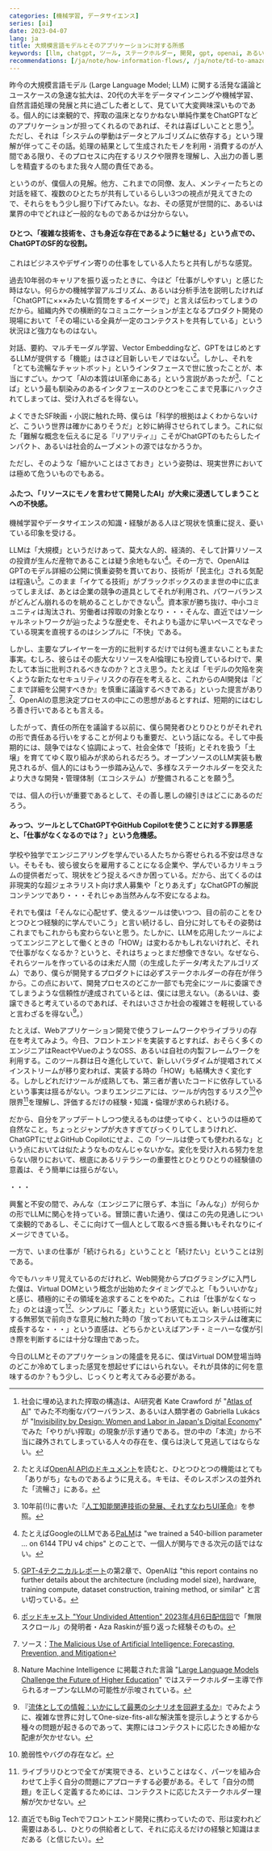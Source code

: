 ```yaml
---
categories: [機械学習, データサイエンス]
series: [ai]
date: 2023-04-07
lang: ja
title: 大規模言語モデルとそのアプリケーションに対する所感
keywords: [llm, chatgpt, ツール, ステークホルダー, 開発, gpt, openai, あるいは, 技術, 仕事]
recommendations: [/ja/note/how-information-flows/, /ja/note/td-to-amazon/, /ja/note/product-management-myths/]
---
```


昨今の大規模言語モデル (Large Language Model; LLM) に関する活発な議論とユースケースの急速な拡大は、20代の大半をデータマインニングや機械学習、自然言語処理の発展と共に過ごした者として、見ていて大変興味深いものである。個人的には楽観的で、搾取の温床となりかねない単純作業をChatGPTなどのアプリケーションが担ってくれるのであれば、それは喜ばしいことと思う[^1]。ただし、それは「システムの挙動はデータとアルゴリズムに依存する」という理解が伴ってこその話。処理の結果として生成されたモノを利用・消費するのが人間である限り、そのプロセスに内在するリスクや限界を理解し、入出力の善し悪しを精査するのもまた我々人間の責任である。

というのが、僕個人の見解。他方、これまでの同僚、友人、メンティーたちとの対話を経て、複数のひとたちが共有しているらしい3つの視点が見えてきたので、それらをもう少し掘り下げてみたい。なお、その感覚が世間的に、あるいは業界の中でどれほど一般的なものであるかは分からない。

#### ひとつ、「複雑な技術を、さも身近な存在であるように魅せる」という点での、ChatGPTのSF的な役割。

これはビジネスやデザイン寄りの仕事をしている人たちと共有しがちな感覚。

過去10年弱のキャリアを振り返ったときに、今ほど「仕事がしやすい」と感じた時はない。何らかの機械学習アルゴリズム、あるいは分析手法を説明したければ「ChatGPTに×××みたいな質問をするイメージで」と言えば伝わってしまうのだから。組織内外での横断的なコミュニケーションが主となるプロダクト開発の現場において「その場にいる全員が一定のコンテクストを共有している」という状況ほど強力なものはない。

対話、要約、マルチモーダル学習、Vector Embeddingなど、GPTをはじめとするLLMが提供する「機能」はさほど目新しいモノではない[^2]。しかし、それを「とても流暢なチャットボット」というインタフェースで世に放ったことが、本当にすごい。かつて「AIの本質はUI革命にある」という言説があったが[^3]、「ことば」という最も馴染みのあるインタフェースのひとつをここまで見事にハックされてしまっては、受け入れざるを得ない。

よくできたSF映画・小説に触れた時、僕らは「科学的根拠はよくわからないけど、こういう世界は確かにありそうだ」と妙に納得させられてしまう。これに似た「難解な概念を伝えるに足る『リアリティ』」こそがChatGPTのもたらしたインパクト、あるいは社会的ムーブメントの源ではなかろうか。

ただし、そのような「細かいことはさておき」という姿勢は、現実世界においては極めて危ういものでもある。

#### ふたつ、「リソースにモノを言わせて開発したAI」が大衆に浸透してしまうことへの不快感。

機械学習やデータサイエンスの知識・経験がある人ほど現状を慎重に捉え、憂いている印象を受ける。

LLMは「大規模」というだけあって、莫大な人的、経済的、そして計算リソースの投資が生んだ産物であることは疑う余地もない[^4]。その一方で、OpenAIはGPTのモデル詳細の公開に慎重姿勢を貫いており、技術が「民主化」される気配は程遠い[^5]。このまま「イケてる技術」がブラックボックスのまま世の中に広まってしまえば、あとは企業の競争の道具としてそれが利用され、パワーバランスがどんどん崩れるのを眺めることしかできない[^6]。資本家が勝ち抜け、中小コミュニティは淘汰され、労働者は搾取の対象となり・・・そんな、直近ではソーシャルネットワークが辿ったような歴史を、それよりも遥かに早いペースでなぞっている現実を直視するのはシンプルに「不快」である。

しかし、主要なプレイヤーを一方的に批判するだけでは何も進まないこともまた事実。むしろ、彼らはその膨大なリソースをAI倫理にも投資しているわけで、果たして本当に批判されるべきなのか？とさえ思う。たとえば「モデルの欠陥を突くような新たなセキュリティリスクの存在を考えると、これからのAI開発は『どこまで詳細を公開すべきか』を慎重に議論するべきである」といった提言があり[^7]、OpenAIの意思決定プロセスの中にこの思想があるとすれば、短期的にはむしろ善き行いであるとも言える。

したがって、責任の所在を議論する以前に、僕ら開発者ひとりひとりがそれぞれの形で責任ある行いをすることが何よりも重要だ、という話になる。そして中長期的には、競争ではなく協調によって、社会全体で「技術」とそれを扱う「土壌」を育ててゆく取り組みが求められるだろう。オープンソースのLLM実装も散見されるが、個人的にはもう一歩踏み込んで、多様なステークホルダーを交えたより大きな開発・管理体制（エコシステム）が整備されることを願う[^8]。

では、個人の行いが重要であるとして、その善し悪しの線引きはどこにあるのだろう。

#### みっつ、ツールとしてChatGPTやGitHub Copilotを使うことに対する罪悪感と、「仕事がなくなるのでは？」という危機感。

学校や独学でエンジニアリングを学んでいる人たちから寄せられる不安は尽きない。そもそも、彼ら彼女らを雇用することになる企業や、学んでいるカリキュラムの提供者だって、現状をどう捉えるべきか困っている。だから、出てくるのは非現実的な超ジェネラリスト向け求人募集や「とりあえず」なChatGPTの解説コンテンツであり・・・それじゃあ当然みんな不安になるよね。

それでも僕は「そんなに心配せず、使えるツールは使いつつ、目の前のことをひとつひとつ経験的に学んでいこう」と言い続けるし、自分に対してもその姿勢はこれまでもこれからも変わらないと思う。たしかに、LLMを応用したツールによってエンジニアとして働くときの「HOW」は変わるかもしれないけれど、それで仕事がなくなるか？というと、それはちょっとまだ想像できない。なぜなら、それらツールを作っているのは未だ人間（の生成したデータ/考えたアルゴリズム）であり、僕らが開発するプロダクトには必ずステークホルダーの存在が伴うから。この点において、開発プロセスのどこか一部でも完全にツールに委譲できてしまうような信頼性が達成されているとは、僕には思えない。（あるいは、委譲できると考えているのであれば、それはいささか社会の複雑さを軽視していると言わざるを得ない[^9]。）

たとえば、Webアプリケーション開発で使うフレームワークやライブラリの存在を考えてみよう。今日、フロントエンドを実装するとすれば、おそらく多くのエンジニアはReactやVueのようなOSS、あるいは自社の内製フレームワークを利用する。このツール群は日々進化していて、新しいパラダイムが提唱されてメインストリームが移り変われば、実装する時の「HOW」も結構大きく変化する。しかしどれだけツールが成熟しても、第三者が書いたコードに依存しているという事実は揺るがない。つまりエンジニアには、ツールが内包するリスク[^10]や限界[^11]を理解し、評価するだけの経験・知識・倫理が求められ続ける。

だから、自分をアップデートしつつ使えるものは使ってゆく、というのは極めて自然なこと。ちょっとジャンプが大きすぎてびっくりしてしまうけれど、ChatGPTにせよGitHub Copilotにせよ、この「ツールは使っても使われるな」という点においては似たようなものなんじゃないかな。変化を受け入れる努力を怠らない限りにおいて、根底にあるリテラシーの重要性とひとりひとりの経験値の意義は、そう簡単には揺らがない。

・・・

興奮と不安の間で、みんな（エンジニアに限らず、本当に「みんな」）が何らかの形でLLMに関心を持っている。冒頭に書いた通り、僕はこの先の見通しについて楽観的であるし、そこに向けて一個人として取るべき振る舞いもそれなりにイメージできている。

一方で、いまの仕事が「続けられる」ということと「続けたい」ということは別である。

今でもハッキリ覚えているのだけれど、Web開発からプログラミングに入門した僕は、Virtual DOMという概念が出始めたタイミングでふと「もういいかな」と感じ、積極的にその領域を追求することをやめた。これは「仕事がなくなった」のとは違って[^12]、シンプルに「萎えた」という感覚に近い。新しい技術に対する無邪気で前向きな意見に触れた時の「放っておいてもエコシステムは確実に成長するな・・・」という直感は、どちらかといえばアンチ・ミーハーな僕が引き際を判断するには十分な理由であった。

今日のLLMとそのアプリケーションの隆盛を見るに、僕はVirtual DOM登場当時のどこか冷めてしまった感覚を想起せずにはいられない。それが具体的に何を意味するのか？もう少し、じっくりと考えてみる必要がある。

[^1]: 社会に埋め込まれた搾取の構造は、AI研究者 Kate Crawford が "[Atlas of AI](https://amzn.to/3KEAZIH)" でみた不均衡なパワーバランス、あるいは人類学者の Gabriella Lukács が "[Invisibility by Design: Women and Labor in Japan's Digital Economy](https://amzn.to/3ZbPZS4)" でみた「やりがい搾取」の現象が示す通りである。世の中の「本流」から不当に疎外されてしまっている人々の存在を、僕らは決して見逃してはならない。
[^2]: たとえば[OpenAI APIのドキュメント](https://platform.openai.com/docs/introduction)を読むと、ひとつひとつの機能はとても「ありがち」なものであるように見える。キモは、そのレスポンスの並外れた「流暢さ」にある。
[^3]: 10年前(!)に書いた『[人工知能関連技術の発展、それすなわちUI革命](/ja/note/from-cloud-to-ai)』を参照。
[^4]: たとえばGoogleのLLMである[PaLM](https://arxiv.org/abs/2204.02311)は "we trained a 540-billion parameter ... on 6144 TPU v4 chips" とのことで、一個人が関与できる次元の話ではない。
[^5]: [GPT-4テクニカルレポート](https://arxiv.org/abs/2303.08774)の第2章で、OpenAIは "this report contains no further details about the architecture (including model size), hardware, training compute, dataset construction, training method, or similar" と言い切っている。
[^6]: [ポッドキャスト "Your Undivided Attention" 2023年4月6日配信回](https://www.humanetech.com/podcast/the-three-rules-of-humane-tech)で「無限スクロール」の発明者・Aza Raskinが振り返った経験そのもの。
[^7]: ソース：[The Malicious Use of Artificial Intelligence: Forecasting, Prevention, and Mitigation](https://arxiv.org/abs/1802.07228)
[^8]: Nature Machine Intelligence に掲載された言論 "[Large Language Models Challenge the Future of Higher Education](https://www.nature.com/articles/s42256-023-00644-2)" ではステークホルダー主導で作られるオープンなLLMの可能性が示唆されている。
[^9]: 『[流体としての情報：いかにして最悪のシナリオを回避するか](/ja/note/how-information-flows/)』でみたように、複雑な世界に対してOne-size-fits-allな解決策を提示しようとするから種々の問題が起きるのであって、実際にはコンテクストに応じたきめ細かな配慮が欠かせない。
[^10]: 脆弱性やバグの存在など。
[^11]: ライブラリひとつで全てが実現できる、ということはなく、パーツを組み合わせて上手く自分の問題にアプローチする必要がある。そして「自分の問題」を正しく定義するためには、コンテクストに応じたステークホルダー理解が欠かせない。
[^12]: 直近でもBig Techでフロントエンド開発に携わっていたので、形は変われど需要はあるし、ひとりの供給者として、それに応えるだけの経験と知識はまだある（と信じたい）。
